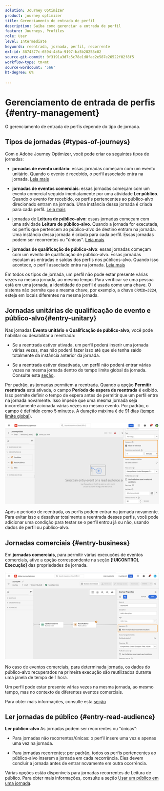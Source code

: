 ```yaml
---
solution: Journey Optimizer
product: journey optimizer
title: Gerenciamento de entrada de perfil
description: Saiba como gerenciar a entrada de perfil
feature: Journeys, Profiles
role: User
level: Intermediate
keywords: reentrada, jornada, perfil, recorrente
exl-id: 8874377c-6594-4a5a-9197-ba5b28258c02
source-git-commit: 0f3191a3d7c5c78e1d8fac2e587e26522f02f8f5
workflow-type: tm+mt
source-wordcount: '566'
ht-degree: 6%

---
```



# Gerenciamento de entrada de perfis {#entry-management}

O gerenciamento de entrada de perfis depende do tipo de jornada.

## Tipos de jornadas {#types-of-journeys}

Com o Adobe Journey Optimizer, você pode criar os seguintes tipos de jornadas:

* **jornadas de evento unitário**: essas jornadas começam com um evento unitário. Quando o evento é recebido, o perfil associado entra na jornada. [Leia mais](#entry-unitary)

* **jornadas de eventos comerciais**: essas jornadas começam com um evento comercial seguido imediatamente por uma atividade **Ler público**. Quando o evento for recebido, os perfis pertencentes ao público-alvo direcionado entram na jornada. Uma instância dessa jornada é criada para cada perfil. [Leia mais](#entry-business)

* jornadas de **Leitura de público-alvo**: essas jornadas começam com uma atividade **Leitura de público-alvo**. Quando a jornada for executada, os perfis que pertencem ao público-alvo de destino entram na jornada. Uma instância dessa jornada é criada para cada perfil. Essas jornadas podem ser recorrentes ou &quot;únicas&quot;. [Leia mais](#entry-read-audience)

* **jornadas de qualificação de público-alvo**: essas jornadas começam com um evento de qualificação de público-alvo. Essas jornadas escutam as entradas e saídas dos perfis nos públicos-alvo. Quando isso acontece, o perfil associado entra na jornada. [Leia mais](#entry-unitary)

Em todos os tipos de jornada, um perfil não pode estar presente várias vezes na mesma jornada, ao mesmo tempo. Para verificar se uma pessoa está em uma jornada, a identidade do perfil é usada como uma chave. O sistema não permite que a mesma chave, por exemplo, a chave `CRMID=3224`, esteja em locais diferentes na mesma jornada.

## Jornadas unitárias de qualificação de evento e público-alvo{#entry-unitary}

Nas jornadas **Evento unitário** e **Qualificação de público-alvo**, você pode habilitar ou desabilitar a reentrada:

* Se a reentrada estiver ativada, um perfil poderá inserir uma jornada várias vezes, mas não poderá fazer isso até que ele tenha saído totalmente da instância anterior da jornada.

* Se a reentrada estiver desativada, um perfil não poderá entrar várias vezes na mesma jornada dentro do tempo limite global da jornada. Consulte esta [seção](../building-journeys/journey-properties.md#global_timeout).

Por padrão, as jornadas permitem a reentrada. Quando a opção **Permitir reentrada** está ativada, o campo **Período de espera de reentrada** é exibido. Isso permite definir o tempo de espera antes de permitir que um perfil entre na jornada novamente. Isso impede que uma mesma jornada seja incorretamente acionada várias vezes no mesmo evento. Por padrão, o campo é definido como 5 minutos. A duração máxima é de 91 dias ([tempo limite global](journey-properties.md#global_timeout)).

<!--
When a journey ends, its status is **[!UICONTROL Closed]**. New individuals can no longer enter the journey. Persons already in the journey automatically exit the journey. 
-->

![](assets/journey-re-entrance.png)

Após o período de reentrada, os perfis podem entrar na jornada novamente. Para evitar isso e desativar totalmente a reentrada desses perfis, você pode adicionar uma condição para testar se o perfil entrou já ou não, usando dados de perfil ou público-alvo.

<!--
Due to the 30-day journey timeout, when journey reentrance is not allowed, we cannot make sure the reentrance blocking will work more than 91 days. Indeed, as we remove all information about persons who entered the journey 91 days after they enter, we cannot know the person entered previously, more than 91 days ago. -->

## Jornadas comerciais {#entry-business}

<!--
Business events follow reentrance rules in the same way as for unitary events. If a journey allows reentrance, the next business event will be processed.
-->

Em **jornadas comerciais**, para permitir várias execuções de eventos comerciais, ative a opção correspondente na seção **[!UICONTROL Execução]** das propriedades de jornada.

![](assets/business-entry.png)

No caso de eventos comerciais, para determinada jornada, os dados do público-alvo recuperados na primeira execução são reutilizados durante uma janela de tempo de 1 hora.

Um perfil pode estar presente várias vezes na mesma jornada, ao mesmo tempo, mas no contexto de diferentes eventos comerciais.

Para obter mais informações, consulte esta [seção](../event/about-creating-business.md)

## Ler jornadas de público {#entry-read-audience}

**Ler público-alvo** As jornadas podem ser recorrentes ou &quot;únicas&quot;:

* Para jornadas não recorrentes/únicas: o perfil insere uma vez e apenas uma vez na jornada.

* Para jornadas recorrentes: por padrão, todos os perfis pertencentes ao público-alvo inserem a jornada em cada recorrência. Eles devem concluir a jornada antes de entrar novamente em outra ocorrência.

Várias opções estão disponíveis para jornadas recorrentes de Leitura de público. Para obter mais informações, consulte a seção [Usar um público em uma jornada](../building-journeys/read-audience.md).

<!--
After 91 days, a Read audience journey switches to the **Finished** status. This behavior is set for 91 days only (i.e. journey timeout default value) as all information about profiles who entered the journey is removed 91 days after they entered. Persons still in the journey automatically are impacted. They exit the journey after the 30 day timeout. 
-->
